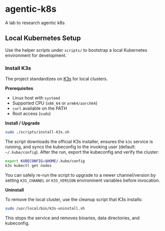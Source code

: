# agentic-k8s

A lab to research agentic k8s

## Local Kubernetes Setup

Use the helper scripts under `scripts/` to bootstrap a local Kubernetes environment for development.

### Install K3s

The project standardizes on [K3s](https://k3s.io/) for local clusters.

**Prerequisites**
- Linux host with `systemd`
- Supported CPU (`x86_64` or `arm64/aarch64`)
- `curl` available on the PATH
- Root access (`sudo`)

**Install / Upgrade**

```bash
sudo ./scripts/install-k3s.sh
```

The script downloads the official K3s installer, ensures the `k3s` service is running, and syncs the kubeconfig to the invoking user (default: `~/.kube/config`). After the run, export the kubeconfig and verify the cluster:

```bash
export KUBECONFIG=$HOME/.kube/config
k3s kubectl get nodes
```

You can safely re-run the script to upgrade to a newer channel/version by setting `K3S_CHANNEL` or `K3S_VERSION` environment variables before invocation.

**Uninstall**

To remove the local cluster, use the cleanup script that K3s installs:

```bash
sudo /usr/local/bin/k3s-uninstall.sh
```

This stops the service and removes binaries, data directories, and kubeconfig.
